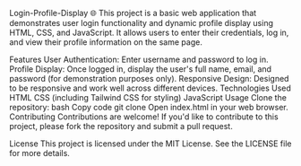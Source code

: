 Login-Profile-Display 🌐
This project is a basic web application that demonstrates user login functionality and dynamic profile display using HTML, CSS, and JavaScript. It allows users to enter their credentials, log in, and view their profile information on the same page.

Features
User Authentication: Enter username and password to log in.
Profile Display: Once logged in, display the user's full name, email, and password (for demonstration purposes only).
Responsive Design: Designed to be responsive and work well across different devices.
Technologies Used
HTML
CSS (including Tailwind CSS for styling)
JavaScript
Usage
Clone the repository:
bash
Copy code
git clone <repo-url>
Open index.html in your web browser.
Contributing
Contributions are welcome! If you'd like to contribute to this project, please fork the repository and submit a pull request.

License
This project is licensed under the MIT License. See the LICENSE file for more details.


